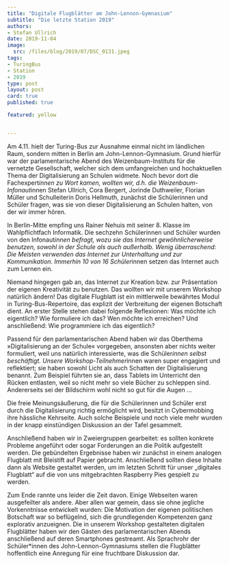 ```yaml
---
title: "Digitale Flugblätter am John-Lennon-Gymnasium"
subtitle: "Die letzte Station 2019"
authors:
- Stefan Ullrich
date: 2019-11-04
image:
  src: /files/blog/2019/07/DSC_0131.jpeg
tags:
- TuringBus
- Station
- 2019
type: post
layout: post
card: true
published: true

featured: yellow


---
```


Am 4.11. hielt der Turing-Bus zur Ausnahme einmal nicht im ländlichen Raum, sondern mitten in Berlin am John-Lennon-Gymnasium. Grund hierfür war der parlamentarische Abend des Weizenbaum-Instituts für die vernetzte Gesellschaft, welcher sich dem umfangreichen und hochaktuellen Thema der Digitalisierung an Schulen widmete. Noch bevor dort die Fachexpert*innen zu Wort kamen, wollten wir, d.h. die Weizenbaum-Infonaut*innen Stefan Ullrich, Cora Bergert, Jorinde Duthweiler, Florian Müller und Schulleiterin Doris Hellmuth, zunächst die Schülerinnen und Schüler fragen, was sie von dieser Digitalisierung an Schulen halten, von der wir immer hören.

In Berlin-Mitte empfing uns Rainer Nehuis mit seiner 8. Klasse im Wahlpflichtfach Informatik. Die sechzehn Schülerinnen und Schüler wurden von den Infonaut*innen befragt, wozu sie das Internet gewöhnlicherweise benutzen, sowohl in der Schule als auch außerhalb. Wenig überraschend: Die Meisten verwenden das Internet zur Unterhaltung und zur Kommunikation. Immerhin 10 von 16 Schüler*innen setzen das Internet auch zum Lernen ein.

Niemand hingegen gab an, das Internet zur Kreation bzw. zur Präsentation der eigenen Kreativität zu benutzen. Das wollten wir mit unserem Workshop natürlich ändern! Das digitale Flugblatt ist ein mittlerweile bewährtes Modul in Turing-Bus-Repertoire, das explizit der Verbreitung der eigenen Botschaft dient. An erster Stelle stehen dabei folgende Reflexionen: Was möchte ich eigentlich? Wie formuliere ich das? Wen möchte ich erreichen? Und anschließend: Wie programmiere ich das eigentlich?

Passend für den parlamentarischen Abend haben wir das Oberthema »Digitalisierung an der Schule« vorgegeben, ansonsten aber nichts weiter formuliert, weil uns natürlich interessierte, was die Schüler*innen selbst beschäftigt. Unsere Workshop-Teilnehmer*innen waren super engagiert und reflektiert; sie haben sowohl Licht als auch Schatten der Digitalisierung benannt. Zum Beispiel führten sie an, dass Tablets im Unterricht den Rücken entlasten, weil so nicht mehr so viele Bücher zu schleppen sind. Andererseits sei der Bildschirm wohl nicht so gut für die Augen … 

Die freie Meinungsäußerung, die für die Schülerinnen und Schüler erst durch die Digitalisierung richtig ermöglicht wird, besitzt in Cybermobbing ihre hässliche Kehrseite. Auch solche Beispiele und noch viele mehr wurden in der knapp einstündigen Diskussion an der Tafel gesammelt.

Anschließend haben wir in Zweiergruppen gearbeitet: es sollten konkrete Probleme angeführt oder sogar Forderungen an die Politik aufgestellt werden. Die gebündelten Ergebnisse haben wir zunächst in einem analogen Flugblatt mit Bleistift auf Papier gebracht. Anschließend sollten diese Inhalte dann als Website gestaltet werden, um im letzten Schritt für unser „digitales Flugblatt“ auf die von uns mitgebrachten Raspberry Pies gespielt zu werden.

Zum Ende rannte uns leider die Zeit davon. Einige Webseiten waren ausgefeilter als andere. Aber allen war gemein, dass sie ohne jegliche Vorkenntnisse entwickelt wurden: Die Motivation der eigenen politischen Botschaft war so beflügelnd, sich die grundlegenden Kompetenzen ganz explorativ anzueignen. Die in unserem Workshop gestalteten digitalen Flugblätter haben wir den Gästen des parlamentarischen Abends anschließend auf deren Smartphones gestreamt. Als Sprachrohr der Schüler*innen des John-Lennon-Gymnasiums stellen die Flugblätter hoffentlich eine Anregung für eine fruchtbare Diskussion dar.